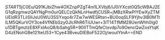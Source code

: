 $START$5jC0Eu/Q91KJbiZhw4OXZnpPZgT4m1LXVbj6/iJ0iYXcst0QScWBAJ2EG1qRzgmwzQAYNgPm0urQELCzQkNLnHwdfjCUSR+jMBzXRwPlYEwXyZTMUEldR3TLiiSIIJsU0WU3SSYxqo4r7Zw7wWESRtsn+BU0oqSLF9Yjhv3IB0MTtILM5QKurVOY3ce4VfNEbSzy0JlcRhR6TiUUwr+3lT14TfMM28UenWhh0lg0u1DBTgmzlzE8XFxIAoQ8/bSahg5R+90IITTmQfeCtxvdp7o9OencQwZosYtqKD4zENohGBe121teU53+1Cye43BveuDIEBoF522Oj/wouIYtnA==$END$